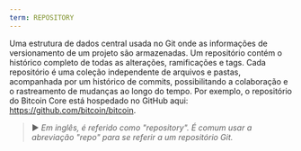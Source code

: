```yaml
---
term: REPOSITORY
---
```


Uma estrutura de dados central usada no Git onde as informações de versionamento de um projeto são armazenadas. Um repositório contém o histórico completo de todas as alterações, ramificações e tags. Cada repositório é uma coleção independente de arquivos e pastas, acompanhada por um histórico de commits, possibilitando a colaboração e o rastreamento de mudanças ao longo do tempo. Por exemplo, o repositório do Bitcoin Core está hospedado no GitHub aqui: https://github.com/bitcoin/bitcoin.

> ► *Em inglês, é referido como "repository". É comum usar a abreviação "repo" para se referir a um repositório Git.*
